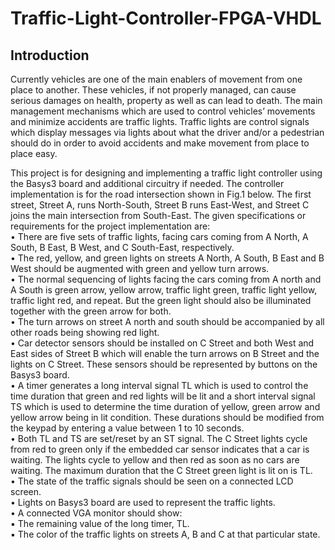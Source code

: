 # Traffic-Light-Controller-FPGA-VHDL
## Introduction
Currently vehicles are one of the main enablers of movement from one place to another. These vehicles, if not properly managed, can cause serious damages on health, property as well as can lead to death. The main management mechanisms which are used to control vehicles’ movements and minimize accidents are traffic lights. Traffic lights are control signals which display messages via lights about what the driver and/or a pedestrian should do in order to avoid accidents and make movement from place to place easy. <br/>

This project is for designing and implementing a traffic light controller using the Basys3 board and additional circuitry if needed. The controller implementation is for the road intersection shown in Fig.1 below. The first street, Street A, runs North-South, Street B runs East-West, and Street C joins the main intersection from South-East. The given specifications or requirements for the project implementation are:<br/>
    • There are five sets of traffic lights, facing cars coming from A North, A South, B East, B West, and C South-East, respectively.<br/> 
    • The red, yellow, and green lights on streets A North, A South, B East and B West should be augmented with green and yellow turn arrows.<br/>
    • The normal sequencing of lights facing the cars coming from A north and A South is green arrow, yellow arrow, traffic light green, traffic light yellow, traffic light red, and repeat. But the green light should also be illuminated together with the green arrow for both.<br/>
    • The turn arrows on street A north and south should be accompanied by all other roads being showing red light.<br/>
    • Car detector sensors should be installed on C Street and both West and East sides of Street B which will enable the turn arrows on B Street and the lights on C Street. These sensors should be represented by buttons on the Basys3 board.<br/>
    • A timer generates a long interval signal TL which is used to control the time duration that green and red lights will be lit and a short interval signal TS which is used to determine the time duration of yellow, green arrow and yellow arrow being in lit condition. These durations should be modified from the keypad by entering a value between 1 to 10 seconds.<br/>
    • Both TL and TS are set/reset by an ST signal. The C Street lights cycle from red to green only if the embedded car sensor indicates that a car is waiting. The lights cycle to yellow and then red as soon as no cars are waiting. The maximum duration that the C Street green light is lit on is TL. <br/>
    • The state of the traffic signals should be seen on a connected LCD screen. <br/>
    • Lights on Basys3 board are used to represent the traffic lights.<br/>
    • A connected VGA monitor should show:<br/>
            ▪ The remaining value of the long timer, TL.<br/>
            ▪ The color of the traffic lights on streets A, B and C at that particular state.<br/>

